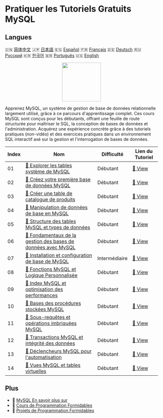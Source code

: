 # Pratiquer les Tutoriels Gratuits MySQL

## Langues

🇨🇳 [简体中文](README_zh.md) 🇯🇵 [日本語](README_ja.md) 🇪🇸 [Español](README_es.md) 🇫🇷 [Français](README_fr.md) 🇩🇪 [Deutsch](README_de.md) 🇷🇺 [Русский](README_ru.md) 🇰🇷 [한국어](README_ko.md) 🇧🇷 [Português](README_pt.md) 🇺🇸 [English](README.md) 

<div align="center">
<img width="128px" src="https://file.labex.io/path/3JJy1bOBmUoZ.png">
</div>

Apprenez MySQL, un système de gestion de base de données relationnelle largement utilisé, grâce à ce parcours d'apprentissage complet. Ces cours MySQL sont conçus pour les débutants, offrant une feuille de route structurée pour maîtriser le SQL, la conception de bases de données et l'administration. Acquérez une expérience concrète grâce à des tutoriels pratiques (non-vidéo) et des exercices pratiques dans un environnement SQL interactif axé sur la gestion et l'interrogation de bases de données.

|   Index | Nom                                                                                                                                                     | Difficulté    | Lien du Tutoriel                                                                                    |
|---------|---------------------------------------------------------------------------------------------------------------------------------------------------------|---------------|-----------------------------------------------------------------------------------------------------|
|      01 | [📖 Explorer les tables système de MySQL](https://labex.io/fr/tutorials/mysql-explore-mysql-system-tables-391702)                                       | Débutant      | [🔗 View](https://labex.io/fr/tutorials/mysql-explore-mysql-system-tables-391702)                   |
|      02 | [📖 Créez votre première base de données MySQL](https://labex.io/fr/tutorials/mysql-create-your-first-mysql-database-418265)                            | Débutant      | [🔗 View](https://labex.io/fr/tutorials/mysql-create-your-first-mysql-database-418265)              |
|      03 | [📖 Créer une table de catalogue de produits](https://labex.io/fr/tutorials/mysql-create-a-product-catalog-table-418298)                                | Débutant      | [🔗 View](https://labex.io/fr/tutorials/mysql-create-a-product-catalog-table-418298)                |
|      04 | [📖 Manipulation de données de base en MySQL](https://labex.io/fr/tutorials/sql-mysql-basic-data-manipulation-418303)                                   | Débutant      | [🔗 View](https://labex.io/fr/tutorials/sql-mysql-basic-data-manipulation-418303)                   |
|      05 | [📖 Structure des tables MySQL et types de données](https://labex.io/fr/tutorials/mysql-mysql-table-structure-and-data-types-418307)                    | Débutant      | [🔗 View](https://labex.io/fr/tutorials/mysql-mysql-table-structure-and-data-types-418307)          |
|      06 | [📖 Fondamentaux de la gestion des bases de données avec MySQL](https://labex.io/fr/tutorials/mysql-database-management-fundamentals-with-mysql-418414) | Débutant      | [🔗 View](https://labex.io/fr/tutorials/mysql-database-management-fundamentals-with-mysql-418414)   |
|      07 | [📖 Installation et configuration de base de MySQL](https://labex.io/fr/tutorials/mysql-installation-and-basic-configuration-of-mysql-418415)           | Intermédiaire | [🔗 View](https://labex.io/fr/tutorials/mysql-installation-and-basic-configuration-of-mysql-418415) |
|      08 | [📖 Fonctions MySQL et Logique Personnalisée](https://labex.io/fr/tutorials/mysql-mysql-functions-and-custom-logic-550908)                              | Débutant      | [🔗 View](https://labex.io/fr/tutorials/mysql-mysql-functions-and-custom-logic-550908)              |
|      09 | [📖 Index MySQL et optimisation des performances](https://labex.io/fr/tutorials/mysql-mysql-indexes-and-performance-optimization-550910)                | Débutant      | [🔗 View](https://labex.io/fr/tutorials/mysql-mysql-indexes-and-performance-optimization-550910)    |
|      10 | [📖 Bases des procédures stockées MySQL](https://labex.io/fr/tutorials/mysql-mysql-stored-procedures-basics-550915)                                     | Débutant      | [🔗 View](https://labex.io/fr/tutorials/mysql-mysql-stored-procedures-basics-550915)                |
|      11 | [📖 Sous-requêtes et opérations imbriquées MySQL](https://labex.io/fr/tutorials/mysql-mysql-subqueries-and-nested-operations-550916)                    | Débutant      | [🔗 View](https://labex.io/fr/tutorials/mysql-mysql-subqueries-and-nested-operations-550916)        |
|      12 | [📖 Transactions MySQL et intégrité des données](https://labex.io/fr/tutorials/mysql-mysql-transactions-and-data-integrity-550918)                      | Débutant      | [🔗 View](https://labex.io/fr/tutorials/mysql-mysql-transactions-and-data-integrity-550918)         |
|      13 | [📖 Déclencheurs MySQL pour l'automatisation](https://labex.io/fr/tutorials/mysql-mysql-triggers-for-automation-550919)                                 | Débutant      | [🔗 View](https://labex.io/fr/tutorials/mysql-mysql-triggers-for-automation-550919)                 |
|      14 | [📖 Vues MySQL et tables virtuelles](https://labex.io/fr/tutorials/mysql-mysql-views-and-virtual-tables-550920)                                         | Débutant      | [🔗 View](https://labex.io/fr/tutorials/mysql-mysql-views-and-virtual-tables-550920)                |

## Plus

- 🔗 [MySQL En savoir plus sur](https://labex.io/fr/skilltrees/mysql)
- 🔗 [Cours de Programmation Formidables](https://github.com/labex-labs/awesome-programming-courses)
- 🔗 [Projets de Programmation Formidables](https://github.com/labex-labs/awesome-programming-projects)

